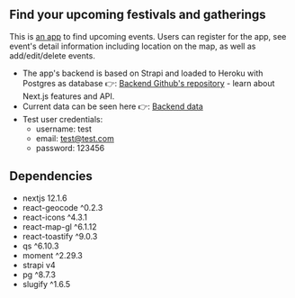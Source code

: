 ## Find your upcoming festivals and gatherings

This is [an app](https://happenings.vercel.app/) to find upcoming events. Users can register for the app,  see event's detail information including location on the map, as well as add/edit/delete events. 

- The app's backend is based on Strapi and loaded to Heroku with Postgres as database 👉: [Backend Github's repository](https://github.com/hanuz06/happenings-backend) - learn about Next.js features and API.
- Current data can be seen here 👉: [Backend data](https://happenings-backend.herokuapp.com/api/events)
- Test user credentials: 
  - username: test
  - email: test@test.com
  - password: 123456

## Dependencies

- nextjs 12.1.6
- react-geocode ^0.2.3
- react-icons ^4.3.1
- react-map-gl ^6.1.12
- react-toastify ^9.0.3
- qs ^6.10.3
- moment ^2.29.3
- strapi v4
- pg ^8.7.3
- slugify ^1.6.5
